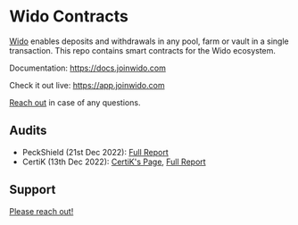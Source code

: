 # Wido Contracts

[Wido](https://joinwido.com/) enables deposits and withdrawals in any pool, farm or vault in a single transaction. This repo contains smart contracts for the Wido ecosystem.

Documentation: https://docs.joinwido.com

Check it out live: https://app.joinwido.com

[Reach out](https://www.joinwido.com/contact) in case of any questions.

## Audits

* PeckShield (21st Dec 2022): [Full Report](https://github.com/widolabs/wido-contracts/audits/2022-12-21%20PeckShield-Audit-Report-WidoRouter-v1.0.pdf)
* CertiK (13th Dec 2022): [CertiK's Page](https://www.certik.com/projects/wido), [Full Report](https://github.com/widolabs/wido-contracts/audits/2022-12-13%20CertiK%20REP-final-20221215T055431Z.pdf)

## Support

[Please reach out!](https://www.joinwido.com/contact)
